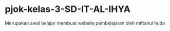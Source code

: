 # pjok-kelas-3-SD-IT-AL-IHYA
Merupakan awal belajar membuat website pembelajaran oleh miftahul huda
